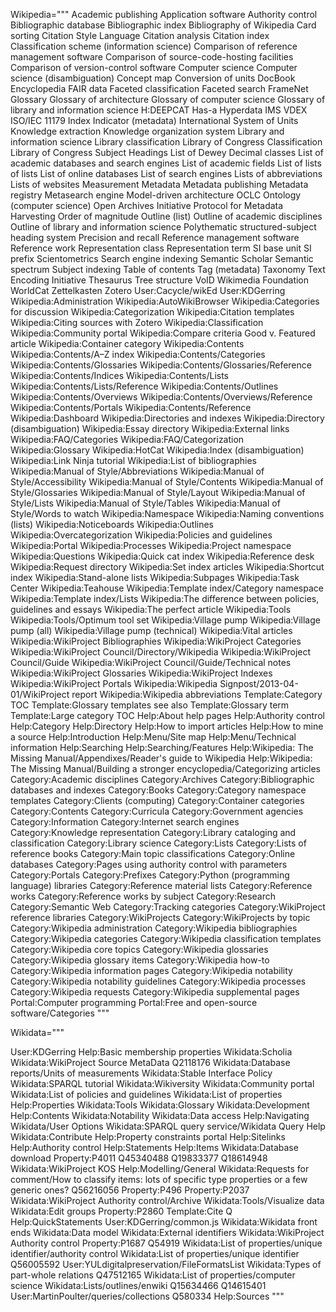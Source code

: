 Wikipedia="""
Academic publishing
Application software
Authority control
Bibliographic database
Bibliographic index
Bibliography of Wikipedia
Card sorting
Citation Style Language
Citation analysis
Citation index
Classification scheme (information science)
Comparison of reference management software
Comparison of source-code-hosting facilities
Comparison of version-control software
Computer science
Computer science (disambiguation)
Concept map
Conversion of units
DocBook
Encyclopedia
FAIR data
Faceted classification
Faceted search
FrameNet
Glossary
Glossary of architecture
Glossary of computer science
Glossary of library and information science
H:DEEPCAT
Has-a
Hyperdata
IMS VDEX
ISO/IEC 11179
Index
Indicator (metadata)
International System of Units
Knowledge extraction
Knowledge organization system
Library and information science
Library classification
Library of Congress Classification
Library of Congress Subject Headings
List of Dewey Decimal classes
List of academic databases and search engines
List of academic fields
List of lists of lists
List of online databases
List of search engines
Lists of abbreviations
Lists of websites
Measurement
Metadata
Metadata publishing
Metadata registry
Metasearch engine
Model-driven architecture
OCLC
Ontology (computer science)
Open Archives Initiative Protocol for Metadata Harvesting
Order of magnitude
Outline (list)
Outline of academic disciplines
Outline of library and information science
Polythematic structured-subject heading system
Precision and recall
Reference management software
Reference work
Representation class
Representation term
SI base unit
SI prefix
Scientometrics
Search engine indexing
Semantic Scholar
Semantic spectrum
Subject indexing
Table of contents
Tag (metadata)
Taxonomy
Text Encoding Initiative
Thesaurus
Tree structure
VoID
Wikimedia Foundation
WorldCat
Zettelkasten
Zotero
User:Cacycle/wikEd
User:KDGerring
Wikipedia:Administration
Wikipedia:AutoWikiBrowser
Wikipedia:Categories for discussion
Wikipedia:Categorization
Wikipedia:Citation templates
Wikipedia:Citing sources with Zotero
Wikipedia:Classification
Wikipedia:Community portal
Wikipedia:Compare criteria Good v. Featured article
Wikipedia:Container category
Wikipedia:Contents
Wikipedia:Contents/A–Z index
Wikipedia:Contents/Categories
Wikipedia:Contents/Glossaries
Wikipedia:Contents/Glossaries/Reference
Wikipedia:Contents/Indices
Wikipedia:Contents/Lists
Wikipedia:Contents/Lists/Reference
Wikipedia:Contents/Outlines
Wikipedia:Contents/Overviews
Wikipedia:Contents/Overviews/Reference
Wikipedia:Contents/Portals
Wikipedia:Contents/Reference
Wikipedia:Dashboard
Wikipedia:Directories and indexes
Wikipedia:Directory (disambiguation)
Wikipedia:Essay directory
Wikipedia:External links
Wikipedia:FAQ/Categories
Wikipedia:FAQ/Categorization
Wikipedia:Glossary
Wikipedia:HotCat
Wikipedia:Index (disambiguation)
Wikipedia:Link Ninja tutorial
Wikipedia:List of bibliographies
Wikipedia:Manual of Style/Abbreviations
Wikipedia:Manual of Style/Accessibility
Wikipedia:Manual of Style/Contents
Wikipedia:Manual of Style/Glossaries
Wikipedia:Manual of Style/Layout
Wikipedia:Manual of Style/Lists
Wikipedia:Manual of Style/Tables
Wikipedia:Manual of Style/Words to watch
Wikipedia:Namespace
Wikipedia:Naming conventions (lists)
Wikipedia:Noticeboards
Wikipedia:Outlines
Wikipedia:Overcategorization
Wikipedia:Policies and guidelines
Wikipedia:Portal
Wikipedia:Processes
Wikipedia:Project namespace
Wikipedia:Questions
Wikipedia:Quick cat index
Wikipedia:Reference desk
Wikipedia:Request directory
Wikipedia:Set index articles
Wikipedia:Shortcut index
Wikipedia:Stand-alone lists
Wikipedia:Subpages
Wikipedia:Task Center
Wikipedia:Teahouse
Wikipedia:Template index/Category namespace
Wikipedia:Template index/Lists
Wikipedia:The difference between policies, guidelines and essays
Wikipedia:The perfect article
Wikipedia:Tools
Wikipedia:Tools/Optimum tool set
Wikipedia:Village pump
Wikipedia:Village pump (all)
Wikipedia:Village pump (technical)
Wikipedia:Vital articles
Wikipedia:WikiProject Bibliographies
Wikipedia:WikiProject Categories
Wikipedia:WikiProject Council/Directory/Wikipedia
Wikipedia:WikiProject Council/Guide
Wikipedia:WikiProject Council/Guide/Technical notes
Wikipedia:WikiProject Glossaries
Wikipedia:WikiProject Indexes
Wikipedia:WikiProject Portals
Wikipedia:Wikipedia Signpost/2013-04-01/WikiProject report
Wikipedia:Wikipedia abbreviations
Template:Category TOC
Template:Glossary templates see also
Template:Glossary term
Template:Large category TOC
Help:About help pages
Help:Authority control
Help:Category
Help:Directory
Help:How to import articles
Help:How to mine a source
Help:Introduction
Help:Menu/Site map
Help:Menu/Technical information
Help:Searching
Help:Searching/Features
Help:Wikipedia: The Missing Manual/Appendixes/Reader's guide to Wikipedia
Help:Wikipedia: The Missing Manual/Building a stronger encyclopedia/Categorizing articles
Category:Academic disciplines
Category:Archives
Category:Bibliographic databases and indexes
Category:Books
Category:Category namespace templates
Category:Clients (computing)
Category:Container categories
Category:Contents
Category:Curricula
Category:Government agencies
Category:Information
Category:Internet search engines
Category:Knowledge representation
Category:Library cataloging and classification
Category:Library science
Category:Lists
Category:Lists of reference books
Category:Main topic classifications
Category:Online databases
Category:Pages using authority control with parameters
Category:Portals
Category:Prefixes
Category:Python (programming language) libraries
Category:Reference material lists
Category:Reference works
Category:Reference works by subject
Category:Research
Category:Semantic Web
Category:Tracking categories
Category:WikiProject reference libraries
Category:WikiProjects
Category:WikiProjects by topic
Category:Wikipedia administration
Category:Wikipedia bibliographies
Category:Wikipedia categories
Category:Wikipedia classification templates
Category:Wikipedia core topics
Category:Wikipedia glossaries
Category:Wikipedia glossary items
Category:Wikipedia how-to
Category:Wikipedia information pages
Category:Wikipedia notability
Category:Wikipedia notability guidelines
Category:Wikipedia processes
Category:Wikipedia requests
Category:Wikipedia supplemental pages
Portal:Computer programming
Portal:Free and open-source software/Categories
"""



Wikidata="""

User:KDGerring
Help:Basic membership properties
Wikidata:Scholia
Wikidata:WikiProject Source MetaData
Q2118176
Wikidata:Database reports/Units of measurements
Wikidata:Stable Interface Policy
Wikidata:SPARQL tutorial
Wikidata:Wikiversity
Wikidata:Community portal
Wikidata:List of policies and guidelines
Wikidata:List of properties
Help:Properties
Wikidata:Tools
Wikidata:Glossary
Wikidata:Development
Help:Contents
Wikidata:Notability
Wikidata:Data access
Help:Navigating Wikidata/User Options
Wikidata:SPARQL query service/Wikidata Query Help
Wikidata:Contribute
Help:Property constraints portal
Help:Sitelinks
Help:Authority control
Help:Statements
Help:Items
Wikidata:Database download
Property:P4011
Q45340488
Q19833377
Q18614948
Wikidata:WikiProject KOS
Help:Modelling/General
Wikidata:Requests for comment/How to classify items: lots of specific type properties or a few generic ones?
Q56216056
Property:P496
Property:P2037
Wikidata:WikiProject Authority control/Archive
Wikidata:Tools/Visualize data
Wikidata:Edit groups
Property:P2860
Template:Cite Q
Help:QuickStatements
User:KDGerring/common.js
Wikidata:Wikidata front ends
Wikidata:Data model
Wikidata:External identifiers
Wikidata:WikiProject Authority control
Property:P1687
Q54919
Wikidata:List of properties/unique identifier/authority control
Wikidata:List of properties/unique identifier
Q56005592
User:YULdigitalpreservation/FileFormatsList
Wikidata:Types of part-whole relations
Q47512165
Wikidata:List of properties/computer science
Wikidata:Lists/outlines/enwiki
Q15634466
Q14615401
User:MartinPoulter/queries/collections
Q580334
Help:Sources
"""
